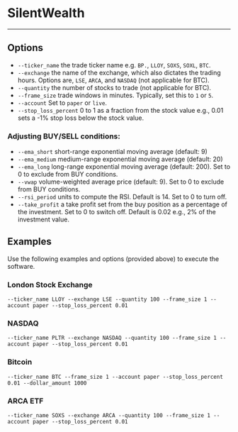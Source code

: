 # SilentWealth
- --
## Options
- `--ticker_name` the trade ticker name e.g. `BP.`, `LLOY`, `SOXS`, `SOXL`, `BTC`.
- `--exchange` the name of the exchange, which also dictates the trading hours. Options are, `LSE`, `ARCA`, and `NASDAQ` (not applicable for BTC).
- `--quantity` the number of stocks to trade (not applicable for BTC).
- `--frame_size` trade windows in minutes. Typically, set this to `1` or `5`.
- `--account` Set to `paper` or `live`. 
- `--stop_loss_percent` 0 to 1 as a fraction from the stock value e.g., 0.01 sets a -1% stop loss below the stock value. 

### Adjusting BUY/SELL conditions:

- `--ema_short` short-range exponential moving average (default: 9)
- `--ema_medium` medium-range exponential moving average (default: 20)
- `--ema_long` long-range exponential moving average (default: 200). Set to 0 to exclude from BUY conditions.
- `--vwap` volume-weighted average price (default: 9). Set to 0 to exclude from BUY conditions.
- `--rsi_period` units to compute the RSI. Default is 14. Set to 0 to turn off.
- `--take_profit` a take profit set from the buy position as a percentage of the investment. Set to 0 to switch off. Default is 0.02 e.g., 2% of the investment value.

## Examples

Use the following examples and options (provided above) to execute the software.

### London Stock Exchange
`--ticker_name LLOY --exchange LSE --quantity 100 --frame_size 1 --account paper --stop_loss_percent 0.01`

### NASDAQ
`--ticker_name PLTR --exchange NASDAQ --quantity 100 --frame_size 1 --account paper --stop_loss_percent 0.01`

### Bitcoin
`--ticker_name BTC --frame_size 1 --account paper --stop_loss_percent 0.01 --dollar_amount 1000`

### ARCA ETF
`--ticker_name SOXS --exchange ARCA --quantity 100 --frame_size 1 --account paper --stop_loss_percent 0.01`